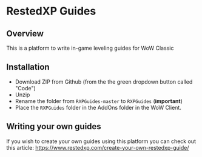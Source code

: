 # RestedXP Guides

## Overview

This is a platform to write in-game leveling guides for WoW Classic

## Installation

- Download ZIP from Github (from the the green dropdown button called "Code")
- Unzip
- Rename the folder from `RXPGuides-master` to `RXPGuides` (**important**)
- Place the `RXPGuides` folder in the AddOns folder in the WoW Client.

## Writing your own guides

If you wish to create your own guides using this platform you can check out this article:
https://www.restedxp.com/create-your-own-restedxp-guide/

